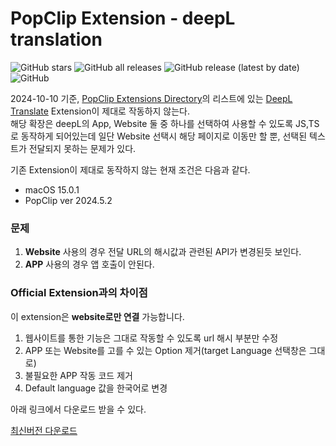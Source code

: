 # PopClip Extension - deepL translation
![GitHub stars](https://img.shields.io/github/stars/inchans/popclip-deepL-webTranslation?style=flat&logo=apachespark)
![GitHub all releases](https://img.shields.io/github/downloads/inchanS/popclip-deepL-webTranslation/total?logo=github) ![GitHub release (latest by date)](https://img.shields.io/github/v/release/inchanS/popclip-deepL-webTranslation?logo=rocket)  ![GitHub](https://img.shields.io/github/license/inchanS/popclip-deepL-webTranslation)


2024-10-10 기준, [PopClip Extensions Directory](https://www.popclip.app/extensions/)의 리스트에 있는 [DeepL Translate](https://www.deepl.com/en/translator) Extension이 제대로 작동하지 않는다.  
해당 확장은 deepL의 App, Website 둘 중 하나를 선택하여 사용할 수 있도록 JS,TS로 동작하게 되어있는데 일단 Website 선택시 해당 페이지로 이동만 할 뿐, 선택된 텍스트가 전달되지 못하는 문제가 있다.    

기존 Extension이 제대로 동작하지 않는 현재 조건은 다음과 같다. 
- macOS 15.0.1
- PopClip ver 2024.5.2

### 문제
1. **Website** 사용의 경우 전달 URL의 해시값과 관련된 API가 변경된듯 보인다.
2. **APP** 사용의 경우 앱 호출이 안된다. 

### Official Extension과의 차이점
이 extension은 **website로만 연결** 가능합니다.  
1. 웹사이트를 통한 기능은 그대로 작동할 수 있도록 url 해시 부분만 수정
2. APP 또는 Website를 고를 수 있는 Option 제거(target Language 선택창은 그대로)
3. 불필요한 APP 작동 코드 제거 
4. Default language 값을 한국어로 변경 

아래 링크에서 다운로드 받을 수 있다.



[최신버전 다운로드](https://github.com/inchanS/popclip-deepL-webTranslation/releases/latest)

